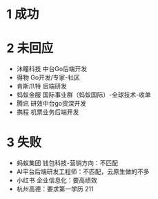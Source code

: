# 1 成功

# 2 未回应
- 沐瞳科技 中台Go后端开发
- 得物 Go开发/专家-社区
- 肯斯爪特 后端研发
- 蚂蚁金服 国际事业群（蚂蚁国际）-全球技术-收单
- 腾讯 研效中台go资深开发
- 携程 机票业务后端开发

# 3 失败
- 蚂蚁集团 钱包科技-营销方向：不匹配
- AI平台后端研发工程师：不匹配，云原生做的不多
- 小红书 企业信息化：要高绩效
- 杭州高德：要求第一学历 211